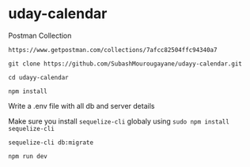 # uday-calendar

Postman Collection

```https://www.getpostman.com/collections/7afcc82504ffc94340a7```



```git clone https://github.com/SubashMourougayane/udayy-calendar.git```

```cd udayy-calendar```

```npm install```

Write a .env file with all db and server details

Make sure you install ```sequelize-cli``` globaly using ```sudo npm install sequelize-cli```

```sequelize-cli db:migrate```

```npm run dev```

